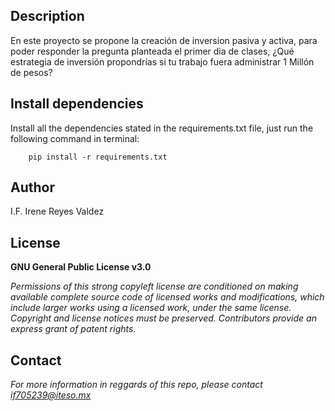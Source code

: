 ## Description
En este proyecto se propone la creación de inversion pasiva y activa, para poder responder la pregunta planteada el primer dia de clases, ¿Qué estrategia de inversión propondrías si tu trabajo fuera administrar 1 Millón de pesos?

## Install dependencies
Install all the dependencies stated in the requirements.txt file, just run the following command in terminal:

        pip install -r requirements.txt
        

## Author
I.F. Irene Reyes Valdez 

## License
**GNU General Public License v3.0** 

*Permissions of this strong copyleft license are conditioned on making available 
complete source code of licensed works and modifications, which include larger 
works using a licensed work, under the same license. Copyright and license notices 
must be preserved. Contributors provide an express grant of patent rights.*

## Contact
*For more information in reggards of this repo, please contact if705239@iteso.mx*
